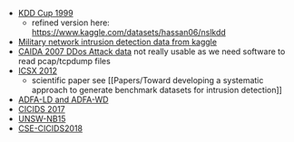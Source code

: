 - [KDD Cup 1999](http://kdd.ics.uci.edu/databases/kddcup99/kddcup99.html)
	- refined version here: https://www.kaggle.com/datasets/hassan06/nslkdd
- [Military network intrusion detection data from kaggle](https://www.kaggle.com/datasets/sampadab17/network-intrusion-detection)
- [CAIDA 2007 DDos Attack data](https://www.caida.org/catalog/datasets/ddos-20070804_dataset/)  not really usable as we need software to read pcap/tcpdump files
- [ICSX 2012](https://www.unb.ca/cic/datasets/ids.html)
	- scientific paper see [[Papers/Toward developing a systematic approach to generate benchmark datasets for intrusion detection]]
- [ADFA-LD and ADFA-WD](https://research.unsw.edu.au/projects/adfa-ids-datasets) 
- [CICIDS 2017](https://www.unb.ca/cic/datasets/ids-2017.html) 
- [UNSW-NB15](https://research.unsw.edu.au/projects/unsw-nb15-dataset)
- [CSE-CICIDS2018](https://www.unb.ca/cic/datasets/ids-2018.html)
